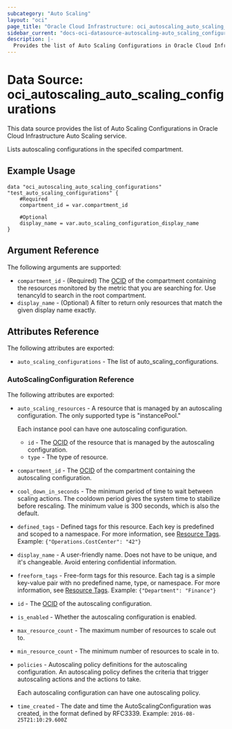 ```yaml
---
subcategory: "Auto Scaling"
layout: "oci"
page_title: "Oracle Cloud Infrastructure: oci_autoscaling_auto_scaling_configurations"
sidebar_current: "docs-oci-datasource-autoscaling-auto_scaling_configurations"
description: |-
  Provides the list of Auto Scaling Configurations in Oracle Cloud Infrastructure Auto Scaling service
---
```


# Data Source: oci_autoscaling_auto_scaling_configurations
This data source provides the list of Auto Scaling Configurations in Oracle Cloud Infrastructure Auto Scaling service.

Lists autoscaling configurations in the specifed compartment.


## Example Usage

```hcl
data "oci_autoscaling_auto_scaling_configurations" "test_auto_scaling_configurations" {
	#Required
	compartment_id = var.compartment_id

	#Optional
	display_name = var.auto_scaling_configuration_display_name
}
```

## Argument Reference

The following arguments are supported:

* `compartment_id` - (Required) The [OCID](https://docs.cloud.oracle.com/iaas/Content/General/Concepts/identifiers.htm) of the compartment containing the resources monitored by the metric that you are searching for. Use tenancyId to search in the root compartment. 
* `display_name` - (Optional) A filter to return only resources that match the given display name exactly. 


## Attributes Reference

The following attributes are exported:

* `auto_scaling_configurations` - The list of auto_scaling_configurations.

### AutoScalingConfiguration Reference

The following attributes are exported:

* `auto_scaling_resources` - A resource that is managed by an autoscaling configuration. The only supported type is "instancePool."

	Each instance pool can have one autoscaling configuration. 
	* `id` - The [OCID](https://docs.cloud.oracle.com/iaas/Content/General/Concepts/identifiers.htm) of the resource that is managed by the autoscaling configuration. 
	* `type` - The type of resource.
* `compartment_id` - The [OCID](https://docs.cloud.oracle.com/iaas/Content/General/Concepts/identifiers.htm) of the compartment containing the autoscaling configuration. 
* `cool_down_in_seconds` - The minimum period of time to wait between scaling actions. The cooldown period gives the system time to stabilize before rescaling. The minimum value is 300 seconds, which is also the default. 
* `defined_tags` - Defined tags for this resource. Each key is predefined and scoped to a namespace. For more information, see [Resource Tags](https://docs.cloud.oracle.com/iaas/Content/General/Concepts/resourcetags.htm).  Example: `{"Operations.CostCenter": "42"}` 
* `display_name` - A user-friendly name. Does not have to be unique, and it's changeable. Avoid entering confidential information. 
* `freeform_tags` - Free-form tags for this resource. Each tag is a simple key-value pair with no predefined name, type, or namespace. For more information, see [Resource Tags](https://docs.cloud.oracle.com/iaas/Content/General/Concepts/resourcetags.htm).  Example: `{"Department": "Finance"}` 
* `id` - The [OCID](https://docs.cloud.oracle.com/iaas/Content/General/Concepts/identifiers.htm) of the autoscaling configuration.
* `is_enabled` - Whether the autoscaling configuration is enabled.
* `max_resource_count` - The maximum number of resources to scale out to.
* `min_resource_count` - The minimum number of resources to scale in to.
* `policies` - Autoscaling policy definitions for the autoscaling configuration. An autoscaling policy defines the criteria that trigger autoscaling actions and the actions to take.

	Each autoscaling configuration can have one autoscaling policy. 
* `time_created` - The date and time the AutoScalingConfiguration was created, in the format defined by RFC3339.  Example: `2016-08-25T21:10:29.600Z` 

